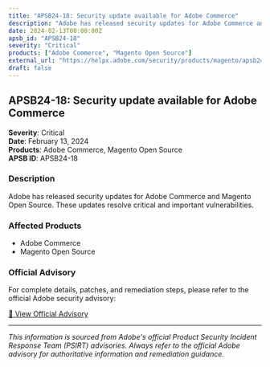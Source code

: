 ```yaml
---
title: "APSB24-18: Security update available for Adobe Commerce"
description: "Adobe has released security updates for Adobe Commerce and Magento Open Source. These updates resolve critical and important vulnerabilities."
date: 2024-02-13T00:00:00Z
apsb_id: "APSB24-18"
severity: "Critical"
products: ["Adobe Commerce", "Magento Open Source"]
external_url: "https://helpx.adobe.com/security/products/magento/apsb24-18.html"
draft: false
---
```


## APSB24-18: Security update available for Adobe Commerce

**Severity**: Critical  
**Date**: February 13, 2024  
**Products**: Adobe Commerce, Magento Open Source  
**APSB ID**: APSB24-18

### Description

Adobe has released security updates for Adobe Commerce and Magento Open Source. These updates resolve critical and important vulnerabilities.

### Affected Products

- Adobe Commerce
- Magento Open Source


### Official Advisory

For complete details, patches, and remediation steps, please refer to the official Adobe security advisory:

[🔗 View Official Advisory](https://helpx.adobe.com/security/products/magento/apsb24-18.html)

---

*This information is sourced from Adobe's official Product Security Incident Response Team (PSIRT) advisories. Always refer to the official Adobe advisory for authoritative information and remediation guidance.*
